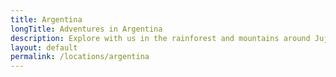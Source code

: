```yaml
---
title: Argentina
longTitle: Adventures in Argentina
description: Explore with us in the rainforest and mountains around Jujuy North West Argentina
layout: default
permalink: /locations/argentina
---
```

